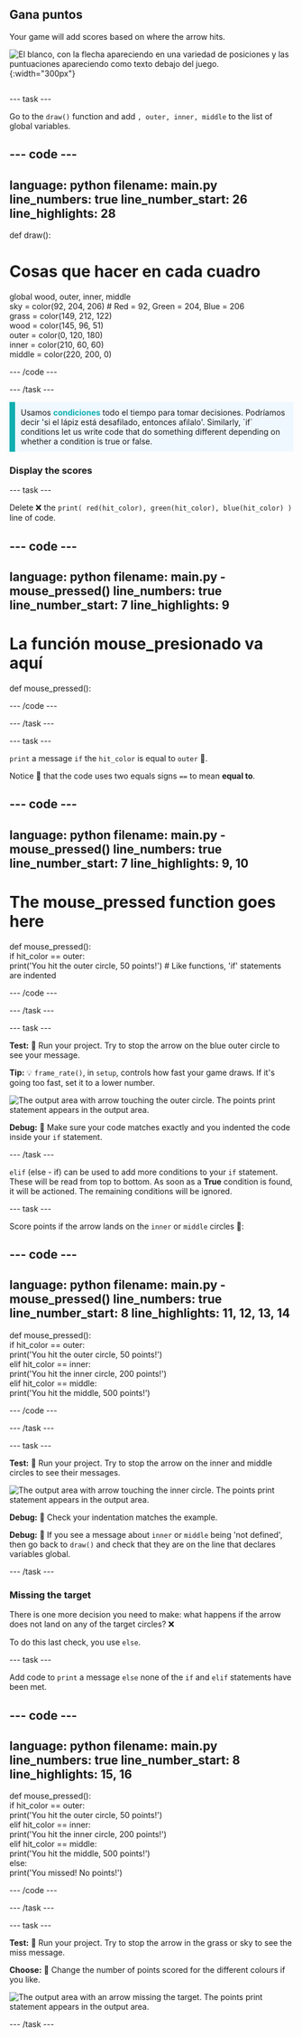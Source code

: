 ## Gana puntos

<div style="display: flex; flex-wrap: wrap">
<div style="flex-basis: 200px; flex-grow: 1; margin-right: 15px;">
Your game will add scores based on where the arrow hits.
</div>
<div>

![El blanco, con la flecha apareciendo en una variedad de posiciones y las puntuaciones apareciendo como texto debajo del juego.](images/points-scored.gif){:width="300px"}

</div>
</div>

--- task ---

Go to the `draw()` function and add `, outer, inner, middle` to the list of global variables.

--- code ---
---
language: python filename: main.py line_numbers: true line_number_start: 26
line_highlights: 28
---

def draw():
# Cosas que hacer en cada cuadro
  global wood, outer, inner, middle    
sky = color(92, 204, 206) # Red = 92, Green = 204, Blue = 206    
grass = color(149, 212, 122)    
wood = color(145, 96, 51)    
outer = color(0, 120, 180)    
inner = color(210, 60, 60)   
middle = color(220, 200, 0)

--- /code ---

--- /task ---

<p style="border-left: solid; border-width:10px; border-color: #0faeb0; background-color: aliceblue; padding: 10px;">
Usamos <span style="color: #0faeb0; font-weight: bold;">condiciones</span> todo el tiempo para tomar decisiones. Podríamos decir 'si el lápiz está desafilado, entonces afilalo'. Similarly, `if` conditions let us write code that do something different depending on whether a condition is true or false.
</p>

### Display the scores

--- task ---

Delete ❌ the `print( red(hit_color), green(hit_color), blue(hit_color) )` line of code.

--- code ---
---
language: python filename: main.py - mouse_pressed() line_numbers: true line_number_start: 7
line_highlights: 9
---
# La función mouse_presionado va aquí
def mouse_pressed():


--- /code ---

--- /task ---

--- task ---

`print` a message `if` the `hit_color` is equal to `outer` 🎯.

Notice 👀 that the code uses two equals signs `==` to mean **equal to**.

--- code ---
---
language: python filename: main.py - mouse_pressed() line_numbers: true line_number_start: 7
line_highlights: 9, 10
---

# The mouse_pressed function goes here
def mouse_pressed():     
if hit_color == outer:      
print('You hit the outer circle, 50 points!') # Like functions, 'if' statements are indented

--- /code ---

--- /task ---

--- task ---

**Test:** 🔄 Run your project. Try to stop the arrow on the blue outer circle to see your message.

**Tip:** 💡 `frame_rate()`, in `setup`, controls how fast your game draws. If it's going too fast, set it to a lower number.

![The output area with arrow touching the outer circle. The points print statement appears in the output area.](images/blue-points.png)

**Debug:** 🐞 Make sure your code matches exactly and you indented the code inside your `if` statement.

--- /task ---

`elif` (else - if) can be used to add more conditions to your `if` statement. These will be read from top to bottom. As soon as a **True** condition is found, it will be actioned. The remaining conditions will be ignored.

--- task ---

Score points if the arrow lands on the `inner` or `middle` circles 🎯:

--- code ---
---
language: python filename: main.py - mouse_pressed() line_numbers: true line_number_start: 8
line_highlights: 11, 12, 13, 14
---

def mouse_pressed():    
if hit_color == outer:    
print('You hit the outer circle, 50 points!')    
elif hit_color == inner:    
print('You hit the inner circle, 200 points!')   
elif hit_color == middle:    
print('You hit the middle, 500 points!')

--- /code ---

--- /task ---

--- task ---

**Test:** 🔄 Run your project. Try to stop the arrow on the inner and middle circles to see their messages.

![The output area with arrow touching the inner circle. The points print statement appears in the output area.](images/yellow-points.png)

**Debug:** 🐞 Check your indentation matches the example.

**Debug:** 🐞 If you see a message about `inner` or `middle` being 'not defined', then go back to `draw()` and check that they are on the line that declares variables global.

--- /task ---

### Missing the target

There is one more decision you need to make: what happens if the arrow does not land on any of the target circles? ❌

To do this last check, you use `else`.

--- task ---

Add code to `print` a message `else` none of the `if` and `elif` statements have been met.

--- code ---
---
language: python filename: main.py line_numbers: true line_number_start: 8
line_highlights: 15, 16
---

def mouse_pressed():    
if hit_color == outer:   
print('You hit the outer circle, 50 points!')   
elif hit_color == inner:   
print('You hit the inner circle, 200 points!')   
elif hit_color == middle:    
print('You hit the middle, 500 points!')   
else:   
print('You missed! No points!')

--- /code ---

--- /task ---

--- task ---

**Test:** 🔄 Run your project. Try to stop the arrow in the grass or sky to see the miss message.

**Choose:** 💭 Change the number of points scored for the different colours if you like.

![The output area with an arrow missing the target. The points print statement appears in the output area.](images/missed-points.png)

--- /task ---

